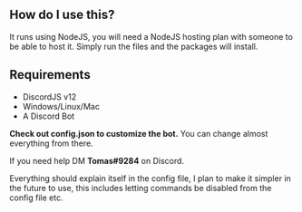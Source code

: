 ## How do I use this?
It runs using NodeJS, you will need a NodeJS hosting plan with someone to be able to host it. Simply run the files and the packages will install.

## Requirements
- DiscordJS v12
- Windows/Linux/Mac
- A Discord Bot

**Check out config.json to customize the bot.**
You can change almost everything from there.

If you need help DM **Tomas#9284** on Discord.

Everything should explain itself in the config file, I plan to make it simpler in the future to use, this includes letting commands be disabled from the config file etc.
